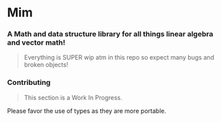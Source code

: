 # Mim
### A Math and data structure library for all things linear algebra and vector math!

> Everything is SUPER wip atm in this repo so expect many bugs and broken objects!

### Contributing
> This section is a Work In Progress.

Please favor the use of <cstdint> types as they are more portable.
